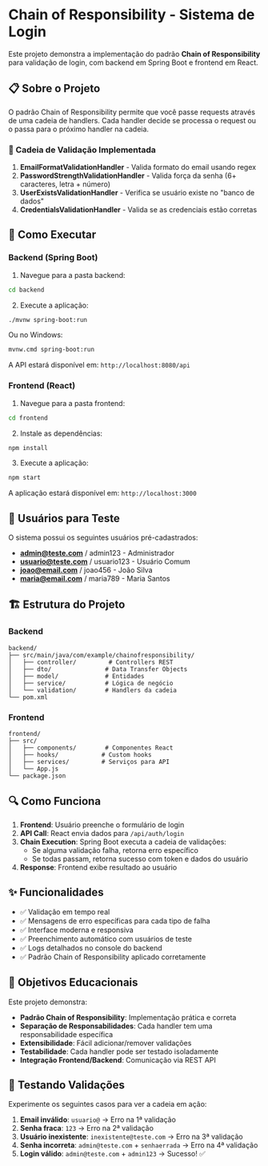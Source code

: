 # Chain of Responsibility - Sistema de Login

Este projeto demonstra a implementação do padrão **Chain of Responsibility** para validação de login, com backend em Spring Boot e frontend em React.

## 📋 Sobre o Projeto

O padrão Chain of Responsibility permite que você passe requests através de uma cadeia de handlers. Cada handler decide se processa o request ou o passa para o próximo handler na cadeia.

### 🔗 Cadeia de Validação Implementada

1. **EmailFormatValidationHandler** - Valida formato do email usando regex
2. **PasswordStrengthValidationHandler** - Valida força da senha (6+ caracteres, letra + número)
3. **UserExistsValidationHandler** - Verifica se usuário existe no "banco de dados"
4. **CredentialsValidationHandler** - Valida se as credenciais estão corretas

## 🚀 Como Executar

### Backend (Spring Boot)

1. Navegue para a pasta backend:

```bash
cd backend
```

2. Execute a aplicação:

```bash
./mvnw spring-boot:run
```

Ou no Windows:

```bash
mvnw.cmd spring-boot:run
```

A API estará disponível em: `http://localhost:8080/api`

### Frontend (React)

1. Navegue para a pasta frontend:

```bash
cd frontend
```

2. Instale as dependências:

```bash
npm install
```

3. Execute a aplicação:

```bash
npm start
```

A aplicação estará disponível em: `http://localhost:3000`

## 👥 Usuários para Teste

O sistema possui os seguintes usuários pré-cadastrados:

- **admin@teste.com** / admin123 - Administrador
- **usuario@teste.com** / usuario123 - Usuário Comum
- **joao@email.com** / joao456 - João Silva
- **maria@email.com** / maria789 - Maria Santos

## 🏗️ Estrutura do Projeto

### Backend

```
backend/
├── src/main/java/com/example/chainofresponsibility/
│   ├── controller/         # Controllers REST
│   ├── dto/               # Data Transfer Objects
│   ├── model/             # Entidades
│   ├── service/           # Lógica de negócio
│   └── validation/        # Handlers da cadeia
└── pom.xml
```

### Frontend

```
frontend/
├── src/
│   ├── components/        # Componentes React
│   ├── hooks/            # Custom hooks
│   ├── services/         # Serviços para API
│   └── App.js
└── package.json
```

## 🔍 Como Funciona

1. **Frontend**: Usuário preenche o formulário de login
2. **API Call**: React envia dados para `/api/auth/login`
3. **Chain Execution**: Spring Boot executa a cadeia de validações:
   - Se alguma validação falha, retorna erro específico
   - Se todas passam, retorna sucesso com token e dados do usuário
4. **Response**: Frontend exibe resultado ao usuário

## ✨ Funcionalidades

- ✅ Validação em tempo real
- ✅ Mensagens de erro específicas para cada tipo de falha
- ✅ Interface moderna e responsiva
- ✅ Preenchimento automático com usuários de teste
- ✅ Logs detalhados no console do backend
- ✅ Padrão Chain of Responsibility aplicado corretamente

## 🎯 Objetivos Educacionais

Este projeto demonstra:

- **Padrão Chain of Responsibility**: Implementação prática e correta
- **Separação de Responsabilidades**: Cada handler tem uma responsabilidade específica
- **Extensibilidade**: Fácil adicionar/remover validações
- **Testabilidade**: Cada handler pode ser testado isoladamente
- **Integração Frontend/Backend**: Comunicação via REST API

## 🧪 Testando Validações

Experimente os seguintes casos para ver a cadeia em ação:

1. **Email inválido**: `usuario@` → Erro na 1ª validação
2. **Senha fraca**: `123` → Erro na 2ª validação
3. **Usuário inexistente**: `inexistente@teste.com` → Erro na 3ª validação
4. **Senha incorreta**: `admin@teste.com` + `senhaerrada` → Erro na 4ª validação
5. **Login válido**: `admin@teste.com` + `admin123` → Sucesso! ✅
